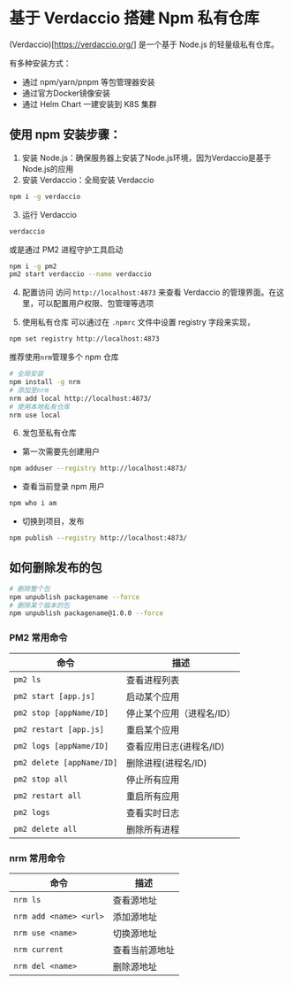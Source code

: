 # 基于 Verdaccio 搭建 Npm 私有仓库

(Verdaccio)[https://verdaccio.org/] 是一个基于 Node.js 的轻量级私有仓库。

有多种安装方式：
- 通过 npm/yarn/pnpm 等包管理器安装
- 通过官方Docker镜像安装
- 通过 Helm Chart 一建安装到 K8S 集群

## 使用 npm 安装步骤：
1. 安装 Node.js：确保服务器上安装了Node.js环境，因为Verdaccio是基于Node.js的应用
2. 安装 Verdaccio：全局安装 Verdaccio
```bash
npm i -g verdaccio
```
3. 运行 Verdaccio
```bash
verdaccio
```
或是通过 PM2 进程守护工具启动
```bash
npm i -g pm2
pm2 start verdaccio --name verdaccio
```

4. 配置访问
访问 `http://localhost:4873` 来查看 Verdaccio 的管理界面。在这里，可以配置用户权限、包管理等选项

5. 使用私有仓库
可以通过在 `.npmrc` 文件中设置 registry 字段来实现，
```bash
npm set registry http://localhost:4873
```
推荐使用`nrm`管理多个 npm 仓库
```bash
# 全局安装
npm install -g nrm
# 添加至nrm
nrm add local http://localhost:4873/
# 使用本地私有仓库
nrm use local
```
6. 发包至私有仓库
- 第一次需要先创建用户
```bash
npm adduser --registry http://localhost:4873/
```

- 查看当前登录 npm 用户
```bash
npm who i am
```

- 切换到项目，发布
```bash
npm publish --registry http://localhost:4873/
```

## 如何删除发布的包
```bash
# 删除整个包
npm unpublish packagename --force
# 删除某个版本的包
npm unpublish packagename@1.0.0 --force
```

### PM2 常用命令
| 命令 | 描述 |
|----|----|
| `pm2 ls` | 查看进程列表 |
| `pm2 start [app.js]` | 启动某个应用 |
| `pm2 stop [appName/ID]` | 停止某个应用（进程名/ID） |
| `pm2 restart [app.js]` | 重启某个应用 |
| `pm2 logs [appName/ID]` | 查看应用日志(进程名/ID) |
| `pm2 delete [appName/ID]` | 删除进程(进程名/ID) |
| `pm2 stop all` | 停止所有应用 |
| `pm2 restart all` | 重启所有应用 |
| `pm2 logs` | 查看实时日志 |
| `pm2 delete all` | 删除所有进程 |

### nrm 常用命令
| 命令 | 描述 |
| ---- | ---- |
| `nrm ls` | 查看源地址 |
| `nrm add <name> <url>` | 添加源地址 |
| `nrm use <name>` | 切换源地址 |
| `nrm current` | 查看当前源地址 |
| `nrm del <name>` | 删除源地址 |
